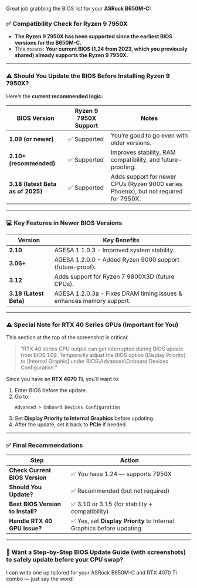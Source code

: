 Great job grabbing the BIOS list for your **ASRock B650M-C**!

### ✅ **Compatibility Check for Ryzen 9 7950X**

- **The Ryzen 9 7950X has been supported since the earliest BIOS versions for the B650M-C.**  
- This means: **Your current BIOS (1.24 from 2023, which you previously shared) already supports the Ryzen 9 7950X.**

---

### ⚠️ **Should You Update the BIOS Before Installing Ryzen 9 7950X?**

Here’s the **current recommended logic:**

| BIOS Version | Ryzen 9 7950X Support | Notes |
|---|---|---|
| **1.09 (or newer)** | ✅ Supported | You’re good to go even with older versions. |
| **2.10+ (recommended)** | ✅ Supported | Improves stability, RAM compatibility, and future-proofing. |
| **3.18 (latest Beta as of 2025)** | ✅ Supported | Adds support for newer CPUs (Ryzen 9000 series Phoenix), but not required for 7950X. |

---

### 💻 **Key Features in Newer BIOS Versions**

| Version | Key Benefits |
|---|---|
| **2.10** | AGESA 1.1.0.3 - Improved system stability. |
| **3.06+** | AGESA 1.2.0.0 - Added Ryzen 9000 support (future-proof). |
| **3.12** | Adds support for Ryzen 7 9800X3D (future CPUs). |
| **3.18 (Latest Beta)** | AGESA 1.2.0.3a - Fixes DRAM timing issues & enhances memory support. |

---

### ⚠️ **Special Note for RTX 40 Series GPUs (Important for You)**

This section at the top of the screenshot is critical:

> "RTX 40 series GPU output can get interrupted during BIOS update from BIOS 1.09. Temporarily adjust the BIOS option [Display Priority] to [Internal Graphic] under BIOS\Advanced\Onboard Devices Configuration."

Since you have an **RTX 4070 Ti**, you’ll want to:

1. Enter BIOS before the update.
2. Go to:
   ```
   Advanced > Onboard Devices Configuration
   ```
3. Set **Display Priority to Internal Graphics** before updating.
4. After the update, set it back to **PCIe** if needed.

---

### ✅ **Final Recommendations**

| Step | Action |
|---|---|
| **Check Current BIOS Version** | ✅ You have 1.24 — supports 7950X |
| **Should You Update?** | ✅ Recommended (but not required) |
| **Best BIOS Version to Install?** | ✅ 3.10 or 3.15 (for stability + compatibility) |
| **Handle RTX 40 GPU Issue?** | ✅ Yes, set **Display Priority** to Internal Graphics before updating. |

---

### 🔧 **Want a Step-by-Step BIOS Update Guide (with screenshots) to safely update before your CPU swap?**  
I can write one up tailored for your ASRock B650M-C and RTX 4070 Ti combo — just say the word!

